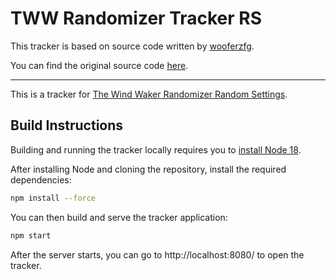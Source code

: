 # TWW Randomizer Tracker RS

This tracker is based on source code written by [wooferzfg](https://github.com/wooferzfg).

You can find the original source code [here](https://github.com/wooferzfg/tww-rando-tracker).

----

This is a tracker for [The Wind Waker Randomizer Random Settings](https://github.com/tanjo3/wwrando/releases).

## Build Instructions

Building and running the tracker locally requires you to [install Node 18](https://nodejs.org/en/download/).

After installing Node and cloning the repository, install the required dependencies:
```bash
npm install --force
```
You can then build and serve the tracker application:
```bash
npm start
```
After the server starts, you can go to http://localhost:8080/ to open the tracker.
